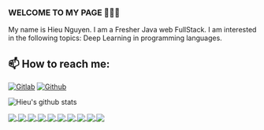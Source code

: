 ### WELCOME TO MY PAGE 👋👋👋
My name is Hieu Nguyen. I am a Fresher Java web FullStack. I am interested in the following topics: Deep Learning in programming languages.<br>
## 📫 How to reach me: 


[![Gitlab](https://skillicons.dev/icons?i=gitlab)](https://gitlab.com/users/s2minhhieu)
[![Github](https://skillicons.dev/icons?i=github)](https://github.com/hieucodeg)



![Hieu's github stats](https://github-readme-stats-git-masterrstaa-rickstaa.vercel.app/api?username=hieucodeg&show_icons=true&theme=tokyonight&hide=contribs,prs,issues)

<a href="https://github.com/hieucodeg/coffee-store/">
  <img align="center" src="https://github-readme-stats.anuraghazra1.vercel.app/api/pin/?username=hieucodeg&repo=coffee-store&theme=radical" />
</a>    
<a href="https://github.com/hieucodeg/HT-Shop/">
  <img align="center" src="https://github-readme-stats.anuraghazra1.vercel.app/api/pin/?username=hieucodeg&repo=HT-Shop&theme=merko" />
</a>

<a href="https://github.com/hieucodeg/education-javaCore/">
  <img align="center" src="https://github-readme-stats.anuraghazra1.vercel.app/api/pin/?username=hieucodeg&repo=education-javaCore&theme=gruvbox" />
</a>    
<a href="https://github.com/hieucodeg/game_Snake/">
  <img align="center" src="https://github-readme-stats.anuraghazra1.vercel.app/api/pin/?username=hieucodeg&repo=game_Snake&theme=dark" />
</a>

<a href="https://github.com/hieucodeg/karaoke/">
  <img align="center" src="https://github-readme-stats.anuraghazra1.vercel.app/api/pin/?username=hieucodeg&repo=karaoke&theme=radical" />
</a>    
<a href="https://github.com/hieucodeg/Module-5/">
  <img align="center" src="https://github-readme-stats.anuraghazra1.vercel.app/api/pin/?username=hieucodeg&repo=Module-5&theme=onedark" />
</a>    
<a href="https://github.com/hieucodeg/Module-4/">
  <img align="center" src="https://github-readme-stats.anuraghazra1.vercel.app/api/pin/?username=hieucodeg&repo=Module-4&theme=cobalt" />
</a>

<a href="https://github.com/hieucodeg/Module-3/">
  <img align="center" src="https://github-readme-stats.anuraghazra1.vercel.app/api/pin/?username=hieucodeg&repo=Module-3&theme=synthwave" />
</a>    
<a href="https://github.com/hieucodeg/Module-2/">
  <img align="center" src="https://github-readme-stats.anuraghazra1.vercel.app/api/pin/?username=hieucodeg&repo=Module-2&theme=highcontrast" />
</a>

<a href="https://github.com/hieucodeg/Module-1/">
  <img align="center" src="https://github-readme-stats.anuraghazra1.vercel.app/api/pin/?username=hieucodeg&repo=Module-1&theme=dracula" />
</a>    

<!-- theme: radical merko gruvbox dark onedark cobalt synthwave highcontrast dracula -->

